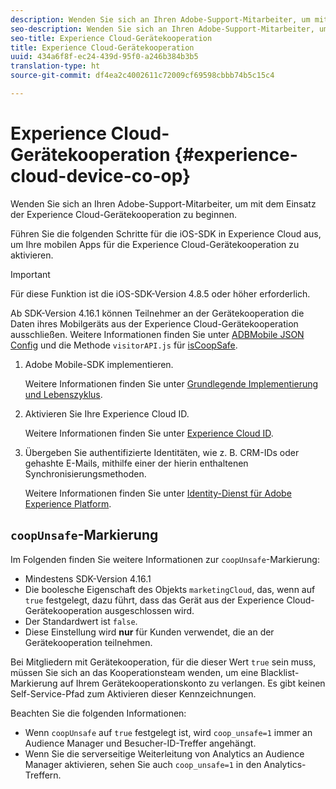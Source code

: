 ```yaml
---
description: Wenden Sie sich an Ihren Adobe-Support-Mitarbeiter, um mit dem Einsatz der Experience Cloud-Gerätekooperation zu beginnen.
seo-description: Wenden Sie sich an Ihren Adobe-Support-Mitarbeiter, um mit dem Einsatz der Experience Cloud-Gerätekooperation zu beginnen.
seo-title: Experience Cloud-Gerätekooperation
title: Experience Cloud-Gerätekooperation
uuid: 434a6f8f-ec24-439d-95f0-a246b384b3b5
translation-type: ht
source-git-commit: df4ea2c4002611c72009cf69598cbbb74b5c15c4

---
```



# Experience Cloud-Gerätekooperation {#experience-cloud-device-co-op}

Wenden Sie sich an Ihren Adobe-Support-Mitarbeiter, um mit dem Einsatz der Experience Cloud-Gerätekooperation zu beginnen.

Führen Sie die folgenden Schritte für die iOS-SDK in Experience Cloud aus, um Ihre mobilen Apps für die Experience Cloud-Gerätekooperation zu aktivieren.

>[!IMPORTANT]
>
>Für diese Funktion ist die iOS-SDK-Version 4.8.5 oder höher erforderlich.

Ab SDK-Version 4.16.1 können Teilnehmer an der Gerätekooperation die Daten ihres Mobilgeräts aus der Experience Cloud-Gerätekooperation ausschließen. Weitere Informationen finden Sie unter [ADBMobile JSON Config](/help/ios/configuration/json-config/json-config.md) und die Methode `visitorAPI.js` für [isCoopSafe](https://marketing.adobe.com/resources/help/de_DE/mcvid/mcvid-coopsafe.html).

1. Adobe Mobile-SDK implementieren.

   Weitere Informationen finden Sie unter [Grundlegende Implementierung und Lebenszyklus](/help/ios/getting-started/dev-qs.md).
1. Aktivieren Sie Ihre Experience Cloud ID.

   Weitere Informationen finden Sie unter [Experience Cloud ID](/help/ios/marketing-cloud/mcvid.md).
1. Übergeben Sie authentifizierte Identitäten, wie z. B. CRM-IDs oder gehashte E-Mails, mithilfe einer der hierin enthaltenen Synchronisierungsmethoden.

   Weitere Informationen finden Sie unter [Identity-Dienst für Adobe Experience Platform](/help/ios/marketing-cloud/mc-methods.md).

## `coopUnsafe`-Markierung

Im Folgenden finden Sie weitere Informationen zur `coopUnsafe`-Markierung:

* Mindestens SDK-Version 4.16.1
* Die boolesche Eigenschaft des Objekts `marketingCloud`, das, wenn auf `true` festgelegt, dazu führt, dass das Gerät aus der Experience Cloud-Gerätekooperation ausgeschlossen wird.
* Der Standardwert ist `false`.
* Diese Einstellung wird **nur** für Kunden verwendet, die an der Gerätekooperation teilnehmen.

Bei Mitgliedern mit Gerätekooperation, für die dieser Wert `true` sein muss, müssen Sie sich an das Kooperationsteam wenden, um eine Blacklist-Markierung auf Ihrem Gerätekooperationskonto zu verlangen. Es gibt keinen Self-Service-Pfad zum Aktivieren dieser Kennzeichnungen.

Beachten Sie die folgenden Informationen:

* Wenn `coopUnsafe` auf `true` festgelegt ist, wird `coop_unsafe=1` immer an Audience Manager und Besucher-ID-Treffer angehängt.
* Wenn Sie die serverseitige Weiterleitung von Analytics an Audience Manager aktivieren, sehen Sie auch `coop_unsafe=1` in den Analytics-Treffern.


